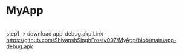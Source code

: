 # MyApp

<br>step1 -> download app-debug.akp   Link - https://github.com/ShivanshSinghFrosty007/MyApp/blob/main/app-debug.apk<br/>
